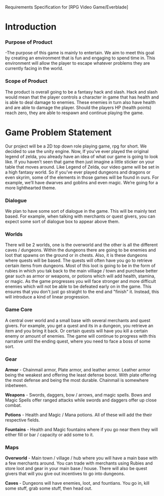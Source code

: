 Requirements Specification for [RPG Video Game/Everblade]

<h1>Introduction</h1>

<h3>Purpose of Product</h3>

-The purpose of this game is mainly to entertain. We aim to meet this goal by creating an environment that is fun and engaging to spend time in. This environment will allow the player to escape whatever problems they are currently facing in the world.

<h3>Scope of Product</h3>

The product is overall going to be a fantasy hack and slash. Hack and slash would mean that the player controls a character in game that has health and is able to deal damage to enemies. These enemies in turn also have health and are able to damage the player. Should the players HP (health points) reach zero, they are able to respawn and continue playing the game.


<h1>Game Problem Statement</h1>
Our project will be a 2D top down role playing game, rpg for short.  We decided to use the unity engine. Now, If you’ve ever played the original legend of zelda, you already have an idea of what our game is 
going to look like. If you haven’t seen that game then just imagine a little sticker on your table that moves around. Like Legend of Zelda, our video game will be set in a high fantasy world. 
So if you’ve ever played dungeons and dragons or even skyrim, some of the elements in those games will be found in ours. For example, we’ll have dwarves and goblins and even magic. 
We’re going for a more lighthearted theme.


<h3>Dialogue</h3>
We plan to have some sort of dialogue in the game. This will be mainly text based. For example, when talking with merchants or quest givers, you can expect some sort of dialogue box to appear above them.


<h3>Worlds</h3>
There will be 2 worlds, one is the overworld and the other is all the different caves / dungeons. Within the dungeons there are going to be enemies and loot that spawns on the ground or in chests. Also, it is these dungeons
where quests will be based. The quests will often have you go to retrieve certain items from dungeons.
Most of this loot is going to be in the form of rubies in which you tak back to the main villiage / town and purchase better gear such as armor or weapons, or potions which will add health, stamina, or magic. 
As the game progresses you will face stronger and more difficult enemies which will not be able to be defeated early on in the game. This ensures that you don't just go straight to the end and "finish" it. Instead,
this will introduce a kind of linear progression.




<h3>Game Core</h3>
    
A central over world and a small base with several merchants and quest givers. For example, you get a quest and its in a dungeon, you retrieve an item and you bring it back. Or certain quests will have
you kill a certain enemy or amount of enemies. 
The game will continue to progress with this narrative until the ending quest, where you need to face a boss of some sort. 



<h3>Gear</h3>
    
<b>Armor</b> - Chainmail armor, Plate armor, and leather armor. Leather armor being the weakest and offering the least defense boost. With plate offering the most defense and being the most durable. Chainmail is somewhere inbetween.

<b>Weapons</b> - Swords, daggers, bow / arrows, and magic spells. Bows and Magic Spells offer ranged attacks while swords and daggers offer up close combat.
    
<b>Potions</b> - Health and Magic / Mana potions. All of these will add the their respective fields. 
    
<b>Fountains</b> - Health and Magic fountains where if you go near them they will either fill or bar / capacity or add some to it.
    
<h3>Maps</h3>
    
<b>Overworld</b> - Main town / village / hub where you will have a main base with a few merchants around. You can trade with merchants using Rubies and store loot and gear in your main base / house. 
  		       There will also be quest givers that will you give out incentives to go into dungeons.
    
<b>Caves</b> - Dungeons will have enemies, loot, and fountians. You go in, kill some stuff, grab some stuff, then head out.